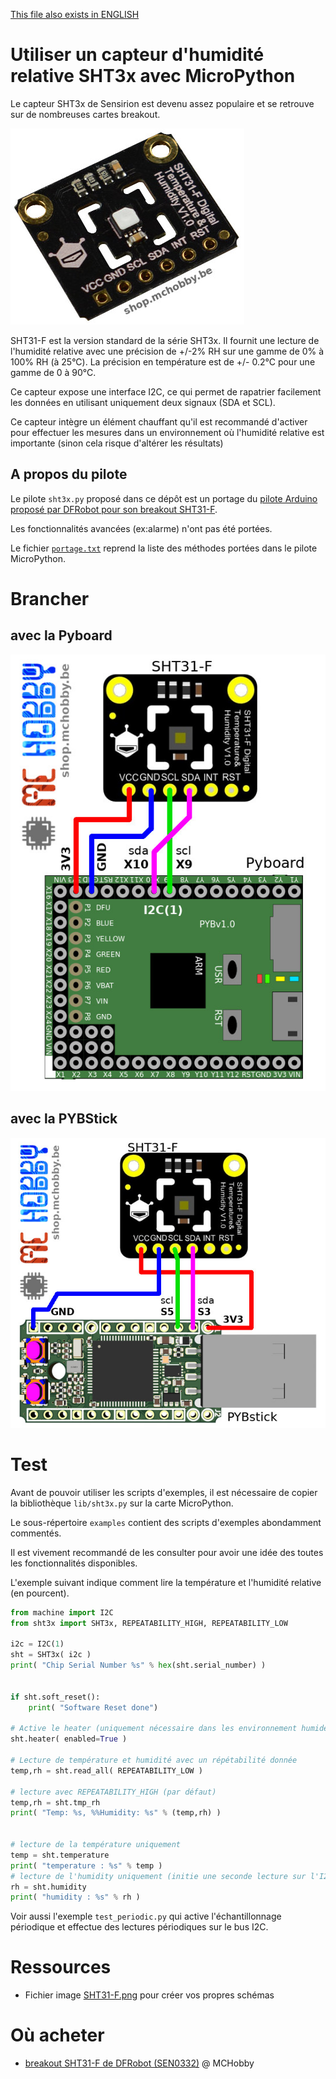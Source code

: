 [This file also exists in ENGLISH](readme_ENG.md)

# Utiliser un capteur d'humidité relative SHT3x avec MicroPython

Le capteur SHT3x de Sensirion est devenu assez populaire et se retrouve sur de nombreuses cartes breakout.

![SHT31-F de DFRobot](docs/_static/sht3x.jpg)

SHT31-F est la version standard de la série SHT3x. Il fournit une lecture de l'humidité relative avec une précision de +/-2% RH sur une gamme de 0% à 100% RH (à 25°C). La précision en température est de +/- 0.2°C pour une gamme de 0 à 90°C.

Ce capteur expose une interface I2C, ce qui permet de rapatrier facilement les données en utilisant uniquement deux signaux (SDA et SCL).

Ce capteur intègre un élément chauffant qu'il est recommandé d'activer pour effectuer les mesures dans un environnement où l'humidité relative est importante (sinon cela risque d'altérer les résultats)

## A propos du pilote

Le pilote `sht3x.py` proposé dans ce dépôt est un portage du [pilote Arduino proposé par DFRobot pour son breakout SHT31-F](https://www.dfrobot.com/product-2015.html).

Les fonctionnalités avancées (ex:alarme) n'ont pas été portées.

Le fichier [`portage.txt`](docs/portage.txt) reprend la liste des méthodes portées dans le pilote MicroPython.

# Brancher

## avec la Pyboard

![SHT3x vers Pyboard ](docs/_static/sht3x-to-pyboard.jpg)

## avec la PYBStick

![SHT3x vers PYBStick](docs/_static/sht3x-to-pybstick.jpg)

# Test

Avant de pouvoir utiliser les scripts d'exemples, il est nécessaire de copier la bibliothèque `lib/sht3x.py` sur la carte MicroPython.

Le sous-répertoire `examples` contient des scripts d'exemples abondamment commentés.

Il est vivement recommandé de les consulter pour avoir une idée des toutes les fonctionnalités disponibles.

L'exemple suivant indique comment lire la température et l'humidité relative (en pourcent).

``` python
from machine import I2C
from sht3x import SHT3x, REPEATABILITY_HIGH, REPEATABILITY_LOW

i2c = I2C(1)
sht = SHT3x( i2c )
print( "Chip Serial Number %s" % hex(sht.serial_number) )


if sht.soft_reset():
	print( "Software Reset done")

# Active le heater (uniquement nécessaire dans les environnement humides)
sht.heater( enabled=True )

# Lecture de température et humidité avec un répétabilité donnée
temp,rh = sht.read_all( REPEATABILITY_LOW )

# lecture avec REPEATABILITY_HIGH (par défaut)
temp,rh = sht.tmp_rh
print( "Temp: %s, %%Humidity: %s" % (temp,rh) )


# lecture de la température uniquement
temp = sht.temperature
print( "temperature : %s" % temp )
# lecture de l'humidity uniquement (initie une seconde lecture sur l'I2C)
rh = sht.humidity
print( "humidity : %s" % rh )
```

Voir aussi l'exemple `test_periodic.py` qui active l'échantillonnage périodique et effectue des lectures périodiques sur le bus I2C.

# Ressources

* Fichier image [SHT31-F.png](docs/SHT31-F.png) pour créer vos propres schémas

# Où acheter
* [breakout SHT31-F de DFRobot (SEN0332)](https://shop.mchobby.be/fr/environnemental-press-temp-hrel-gaz/1882-sht31-f-capteur-d-humidite-et-temperature-3232100018822-dfrobot.html) @ MCHobby
